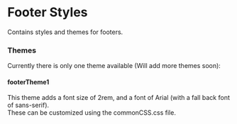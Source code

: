 # Footer Styles                                                
Contains styles and themes for footers.                                     
               
### Themes                                                                   
Currently there is only one theme available (Will add more themes soon):                                
                       
#### footerTheme1                                                                                           
This theme adds a font size of 2rem, and a font of Arial (with a fall back font of sans-serif).                   
These can be customized using the commonCSS.css file.                            
